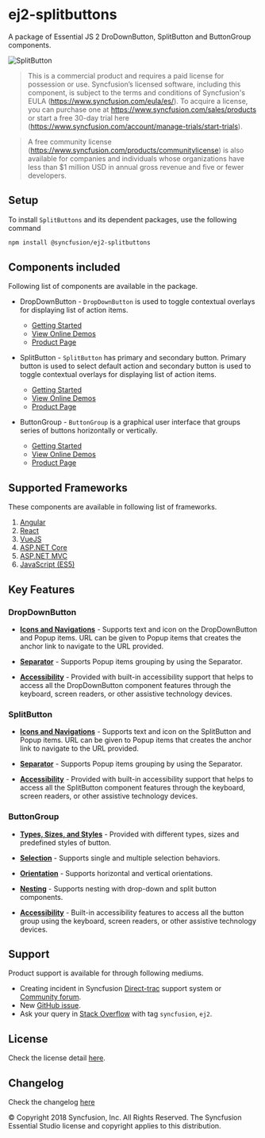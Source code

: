 # ej2-splitbuttons

A package of Essential JS 2 DroDownButton, SplitButton and ButtonGroup components.

![SplitButton](https://ej2.syncfusion.com/products/images/splitbutton/readme.gif)

> This is a commercial product and requires a paid license for possession or use. Syncfusion’s licensed software, including this component, is subject to the terms and conditions of Syncfusion's EULA (https://www.syncfusion.com/eula/es/). To acquire a license, you can purchase one at https://www.syncfusion.com/sales/products or start a free 30-day trial here (https://www.syncfusion.com/account/manage-trials/start-trials).

> A free community license (https://www.syncfusion.com/products/communitylicense) is also available for companies and individuals whose organizations have less than $1 million USD in annual gross revenue and five or fewer developers.

## Setup

To install `SplitButtons` and its dependent packages, use the following command

```sh
npm install @syncfusion/ej2-splitbuttons
```

## Components included

Following list of components are available in the package.

* DropDownButton - `DropDownButton` is used to toggle contextual overlays for displaying list of action items.
    * [Getting Started](https://ej2.syncfusion.com/documentation/drop-down-button/getting-started.html?lang=typescript&utm_source=npm&utm_campaign=drop-down-button)
    * [View Online Demos](https://ej2.syncfusion.com/demos/?utm_source=npm&utm_campaign=grid#/material/button/drop-down-button.html)
    * [Product Page](https://www.syncfusion.com/products/javascript/dropdown-button)

* SplitButton - `SplitButton` has primary and secondary button. Primary button is used to select default action and secondary button is used to toggle contextual overlays for displaying list of action items.
    * [Getting Started](https://ej2.syncfusion.com/documentation/split-button/getting-started.html?lang=typescript&utm_source=npm&utm_campaign=split-button)
    * [View Online Demos](https://ej2.syncfusion.com/demos/?utm_source=npm&utm_campaign=split-button#/material/button/split-button.html)
    * [Product Page](https://www.syncfusion.com/products/javascript/split-button)

* ButtonGroup - `ButtonGroup` is a graphical user interface that groups series of buttons horizontally or vertically.
    * [Getting Started](https://ej2.syncfusion.com/documentation/button-group/getting-started.html?lang=typescript&utm_source=npm&utm_campaign=button-group)
    * [View Online Demos](https://ej2.syncfusion.com/demos/?utm_source=npm&utm_campaign=grid#/material/button/button-group.html)
    * [Product Page](https://www.syncfusion.com/products/javascript/button-group)

## Supported Frameworks

These components are available in following list of frameworks.

1. [Angular](https://github.com/syncfusion/ej2-ng-splitbuttons?utm_source=npm&utm_campaign=splitbutton)
2. [React](https://github.com/syncfusion/ej2-react-splitbuttons?utm_source=npm&utm_campaign=splitbutton)
3. [VueJS](https://github.com/syncfusion/ej2-vue-splitbuttons?utm_source=npm&utm_campaign=splitbutton)
4. [ASP.NET Core](https://www.syncfusion.com/products/aspnetcore)
5. [ASP.NET MVC](https://www.syncfusion.com/products/aspnetmvc)
6. [JavaScript (ES5)](https://www.syncfusion.com/products/javascript)

## Key Features

### DropDownButton

* [**Icons and Navigations**](https://ej2.syncfusion.com/documentation/drop-down-button/popup-items.html?lang=typescript#icons) - Supports text and icon on the DropDownButton and Popup items. URL can be given to Popup items  that creates the anchor link to navigate to the URL provided.

* [**Separator**](https://ej2.syncfusion.com/documentation/drop-down-button/popup-items.html#separator) - Supports Popup items grouping by using the Separator.

* [**Accessibility**](https://ej2.syncfusion.com/documentation/drop-down-button/accessibility.html?lang=typescript#accessibility) - Provided with built-in accessibility support that helps to access all the DropDownButton component features through the keyboard, screen readers, or other assistive technology devices.

### SplitButton

* [**Icons and Navigations**](https://ej2.syncfusion.com/documentation/split-button/icons-and-separator.html?lang=typescript#splitbutton-icons) - Supports text and icon on the SplitButton and Popup items. URL can be given to Popup items  that creates the anchor link to navigate to the URL provided.

* [**Separator**](https://ej2.syncfusion.com/documentation/split-button/icons-and-separator.html?lang=typescript#separator) - Supports Popup items grouping by using the Separator.

* [**Accessibility**](https://ej2.syncfusion.com/documentation/split-button/accessibility.html?lang=typescript#accessibility) - Provided with built-in accessibility support that helps to access all the SplitButton component features through the keyboard, screen readers, or other assistive technology devices.

### ButtonGroup

* [**Types, Sizes, and Styles**](https://ej2.syncfusion.com/documentation/button-group/types-and-styles.html?lang=typescript#buttongroup-types) - Provided with different types, sizes and predefined styles of button.

* [**Selection**](https://ej2.syncfusion.com/documentation/button-group/selection.html?lang=typescript#selection) - Supports single and multiple selection behaviors.

* [**Orientation**](https://ej2.syncfusion.com/documentation/button-group/getting-started.html?lang=typescript#orientation) - Supports horizontal and vertical orientations.

* [**Nesting**](https://ej2.syncfusion.com/documentation/button-group/selection.html?lang=typescript#nesting) - Supports nesting with drop-down and split button components.

* [**Accessibility**](https://ej2.syncfusion.com/documentation/button-group/accessibility.html?lang=typescript#accessibility) - Built-in accessibility features to access all the button group using the keyboard, screen readers, or other assistive technology devices.

## Support

Product support is available for through following mediums.

* Creating incident in Syncfusion [Direct-trac](https://www.syncfusion.com/support/directtrac/incidents?utm_source=npm&utm_campaign=splitbutton) support system or [Community forum](https://www.syncfusion.com/forums/essential-js2?utm_source=npm&utm_campaign=splitbutton).
* New [GitHub issue](https://github.com/syncfusion/ej2-splitbuttons/issues/new).
* Ask your query in [Stack Overflow](https://stackoverflow.com/?utm_source=npm&utm_campaign=splitbutton) with tag `syncfusion`, `ej2`.

## License

Check the license detail [here](https://github.com/syncfusion/ej2/blob/master/license?utm_source=npm&utm_campaign=splitbutton).

## Changelog

Check the changelog [here](https://github.com/syncfusion/ej2-splitbuttons/blob/master/CHANGELOG.md?utm_source=npm&utm_campaign=splitbutton)

© Copyright 2018 Syncfusion, Inc. All Rights Reserved. The Syncfusion Essential Studio license and copyright applies to this distribution.